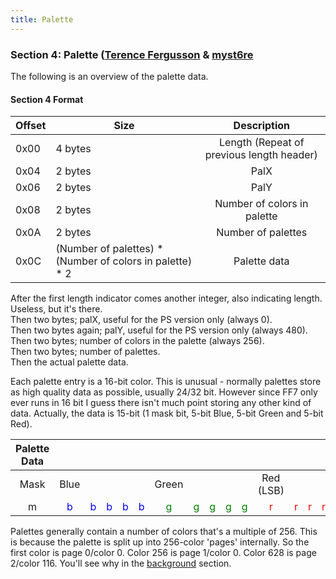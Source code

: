 ```yaml
---
title: Palette
---
```


### Section 4: Palette ([Terence Fergusson](User:Terence_Fergusson "wikilink") & [myst6re](../../User:Myst6re.md)

The following is an overview of the palette data.

#### Section 4 Format

| Offset | Size | Description |
|----|----|:--:|
| 0x00 | 4 bytes | Length (Repeat of previous length header) |
| 0x04 | 2 bytes | PalX |
| 0x06 | 2 bytes | PalY |
| 0x08 | 2 bytes | Number of colors in palette |
| 0x0A | 2 bytes | Number of palettes |
| 0x0C | (Number of palettes) \* (Number of colors in palette) \* 2 | Palette data |

After the first length indicator comes another integer, also indicating length. Useless, but it's there.  
Then two bytes; palX, useful for the PS version only (always 0).  
Then two bytes again; palY, useful for the PS version only (always 480).  
Then two bytes; number of colors in the palette (always 256).  
Then two bytes; number of palettes.  
Then the actual palette data.

Each palette entry is a 16-bit color. This is unusual - normally palettes store as high quality data as possible, usually 24/32 bit. However since FF7 only ever runs in 16 bit I guess there isn't much point storing any other kind of data. Actually, the data is 15-bit (1 mask bit, 5-bit Blue, 5-bit Green and 5-bit Red).

| Palette Data |  |  |  |  |  |  |  |  |  |  |  |  |  |  |  |
|:--:|:--:|:--:|:--:|:--:|:--:|:--:|:--:|:--:|:--:|:--:|:--:|:--:|:--:|:--:|:--:|
| Mask | Blue |  |  |  |  | Green |  |  |  |  | Red (LSB) |  |  |  |  |
| m | <font color="blue"> b </font> | <font color="blue"> b </font> | <font color="blue"> b </font> | <font color="blue"> b </font> | <font color="blue"> b </font> | <font color="green"> g </font> | <font color="green"> g </font> | <font color="green"> g </font> | <font color="green"> g </font> | <font color="green"> g </font> | <font color="red"> r </font> | <font color="red"> r </font> | <font color="red"> r </font> | <font color="red"> r </font> | <font color="red"> r </font> |

Palettes generally contain a number of colors that's a multiple of 256. This is because the palette is split up into 256-color 'pages' internally. So the first color is page 0/color 0. Color 256 is page 1/color 0. Color 628 is page 2/color 116. You'll see why in the [background](Background.md) section.
